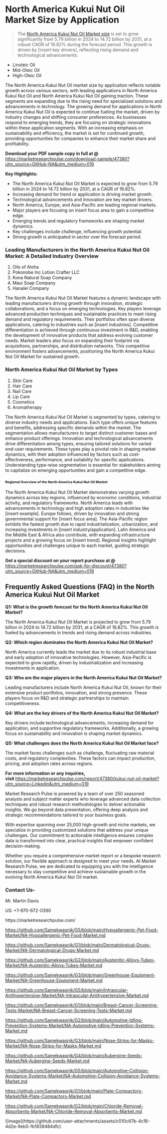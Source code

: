 <h1>North America Kukui Nut Oil Market&nbsp;Size by Application</h1><blockquote><p>The <a href="https://marketresearchpulse.com/download-sample/47380?utm_source=GitHub-NA&amp;utm_medium=019">North America Kukui Nut Oil Market size</a> is set to grow significantly from 5.79 billion in 2024 to 14.72 billion by 2031, at a robust CAGR of 16.82% during the forecast period. This growth is driven by [insert key drivers], reflecting rising demand and technological advancements.</p></blockquote><ul><li>Linoleic Oil<li> Mid-Oleic Oil<li> High-Oleic Oil</li></ul><p>The North America Kukui Nut Oil market size by application reflects notable growth across various sectors, with leading applications in North America Kukui Nut Oil and North America Kukui Nut Oil gaining traction. These segments are expanding due to the rising need for specialized solutions and advancements in technology. The growing demand for applications in North America Kukui Nut Oil is expected to continue fueling the market, driven by industry changes and shifting consumer preferences. As businesses respond to emerging trends, they are focusing on strategic innovations within these application segments. With an increasing emphasis on sustainability and efficiency, the market is set for continued growth, providing opportunities for companies to enhance their market share and profitability.</p><p><strong>Download your PDF sample copy in full at @ </strong><a href="https://marketresearchpulse.com/download-sample/47380?utm_source=GitHub-NA&amp;utm_medium=019">https://marketresearchpulse.com/download-sample/47380?utm_source=GitHub-NA&amp;utm_medium=019</a></p><p><strong>Key Highlights: </strong></p><ul><li>The North America Kukui Nut Oil Market is expected to grow from 5.79 billion in 2024 to 14.72 billion by 2031, at a CAGR of 16.82%.</li><li>Increasing demand for trend or application is driving market growth.</li><li>Technological advancements and innovation are key market drivers.</li><li>North America, Europe, and Asia-Pacific are leading regional markets.</li><li>Major players are focusing on insert focus area to gain a competitive edge.</li><li>Emerging trends and regulatory frameworks are shaping market dynamics.</li><li>Key challenges include challenge, influencing growth potential.</li><li>Strong growth is anticipated in sector over the forecast period.</li></ul><h3>Leading Manufacturers in the North America Kukui Nut Oil Market: A Detailed Industry Overview</h3><ol><li>Oils of Aloha</li><li>Pokonobe Inc Lotion Crafter LLC</li><li>Kona Natural Soap Company</li><li>Maui Soap Company</li><li>Hanalei Company</li></ol><div class="flex max-w-full flex-col flex-grow"><div class="min-h-8 text-message flex w-full flex-col items-end gap-2 whitespace-normal break-words [.text-message+&amp;]:mt-5" dir="auto" data-message-author-role="assistant" data-message-id="fd8432e4-4910-450d-b182-61b7bfb0a01f" data-message-model-slug="gpt-4o"><div class="flex w-full flex-col gap-1 empty:hidden first:pt-[3px]"><div class="markdown prose w-full break-words dark:prose-invert light"><p>The North America Kukui Nut Oil Market features a dynamic landscape with leading manufacturers driving growth through innovation, strategic collaborations, and a focus on emerging technologies. Key players leverage advanced production techniques and sustainable practices to meet rising demand and regulatory requirements. Their portfolios often span diverse applications, catering to industries such as [insert industries]. Competitive differentiation is achieved through continuous investment in R&amp;D, enabling the development of innovative products that address evolving customer needs. Market leaders also focus on expanding their footprint via acquisitions, partnerships, and distribution networks. This competitive environment fosters advancements, positioning the North America Kukui Nut Oil Market for sustained growth.</p></div></div></div></div><h3>North America Kukui Nut Oil Market by Types</h3><ol><li>Skin Care<li> Hair Care<li> Nail Care<li> Lip Care<li> Cosmetics<li> Aromatherapy</li></ol><div class="flex max-w-full flex-col flex-grow"><div class="min-h-8 text-message flex w-full flex-col items-end gap-2 whitespace-normal break-words [.text-message+&amp;]:mt-5" dir="auto" data-message-author-role="assistant" data-message-id="084470be-0bb7-4664-bddf-5156b4f41249" data-message-model-slug="gpt-4o-mini"><div class="flex w-full flex-col gap-1 empty:hidden first:pt-[3px]"><div class="markdown prose w-full break-words dark:prose-invert light"><p>The North America Kukui Nut Oil Market is segmented by types, catering to diverse industry needs and applications. Each type offers unique features and benefits, addressing specific demands within the market. The segmentation allows manufacturers to target distinct customer bases and enhance product offerings. Innovation and technological advancements drive differentiation among types, ensuring tailored solutions for varied end-user requirements. These types play a pivotal role in shaping market dynamics, with their adoption influenced by factors such as cost-effectiveness, performance, and suitability for specific applications. Understanding type-wise segmentation is essential for stakeholders aiming to capitalize on emerging opportunities and gain a competitive edge.</p></div></div></div></div><h3><span style="font-size: 11px;">Regional Overview of the North America Kukui Nut Oil Market</span></h3><div class="flex max-w-full flex-col flex-grow"><div class="min-h-8 text-message flex w-full flex-col items-end gap-2 whitespace-normal break-words [.text-message+&amp;]:mt-5" dir="auto" data-message-author-role="assistant" data-message-id="e9038762-ce64-4e30-91c9-9bd413514231" data-message-model-slug="gpt-4o-mini"><div class="flex w-full flex-col gap-1 empty:hidden first:pt-[3px]"><div class="markdown prose w-full break-words dark:prose-invert light"><p>The North America Kukui Nut Oil Market demonstrates varying growth dynamics across key regions, influenced by economic conditions, industrial activity, and regulatory frameworks. North America leads with advancements in technology and high adoption rates in industries like [insert example]. Europe follows, driven by innovation and strong governmental support for [insert focus area]. The Asia-Pacific region exhibits the fastest growth due to rapid industrialization, urbanization, and increasing investments in [insert industry/application]. Latin America and the Middle East &amp; Africa also contribute, with expanding infrastructure projects and a growing focus on [insert trend]. Regional insights highlight opportunities and challenges unique to each market, guiding strategic decisions.</p></div></div></div></div><p><strong>Get a special discount on your report purchase at @ </strong><a href="https://marketresearchpulse.com/ask-for-discount/47380?utm_source=GitHub-NA&amp;utm_medium=019">https://marketresearchpulse.com/ask-for-discount/47380?utm_source=GitHub-NA&amp;utm_medium=019</a></p><h2>Frequently Asked Questions (FAQ) in the North America Kukui Nut Oil Market</h2><p><strong>Q1: What is the growth forecast for the North America Kukui Nut Oil Market?</strong></p><p>The North America Kukui Nut Oil Market is projected to grow from 5.79 billion in 2024 to 14.72 billion by 2031, at a CAGR of 16.82%. This growth is fueled by advancements in trends and rising demand across industries.</p><p><strong>Q2: Which region dominates the North America Kukui Nut Oil Market?</strong></p><p>North America currently leads the market due to its robust industrial base and early adoption of innovative technologies. However, Asia-Pacific is expected to grow rapidly, driven by industrialization and increasing investments in application.</p><p><strong>Q3: Who are the major players in the North America Kukui Nut Oil Market?</strong></p><p>Leading manufacturers include North America Kukui Nut Oil, known for their extensive product portfolios, innovation, and strong presence. These players focus on R&amp;D and strategic partnerships to maintain competitiveness.</p><p><strong>Q4: What are the key drivers of the North America Kukui Nut Oil Market?</strong></p><p>Key drivers include technological advancements, increasing demand for application, and supportive regulatory frameworks. Additionally, a growing focus on sustainability and innovation is shaping market dynamics.</p><p><strong>Q5: What challenges does the North America Kukui Nut Oil Market face?</strong></p><p>The market faces challenges such as challenge, fluctuating raw material costs, and regulatory complexities. These factors can impact production, pricing, and adoption rates across regions.</p><p><strong>For more information or any inquiries, visit&nbsp;</strong><a href="https://marketresearchpulse.com/report/47380/kukui-nut-oil-market?utm_source=Linkedin&utm_medium=019">https://marketresearchpulse.com/report/47380/kukui-nut-oil-market?utm_source=Linkedin&utm_medium=019</a></p><p>Market Research Pulse is powered by a team of over 250 seasoned analysts and subject matter experts who leverage advanced data collection techniques and robust research methodologies to deliver actionable insights. We go beyond data presentation, offering deep analysis and strategic recommendations tailored to your business goals.</p><p>With expertise spanning over 25,000 high-growth and niche markets, we specialize in providing customized solutions that address your unique challenges. Our commitment to actionable intelligence ensures complex data is transformed into clear, practical insights that empower confident decision-making.</p><p>Whether you require a comprehensive market report or a bespoke research solution, our flexible approach is designed to meet your needs. At Market Research Pulse, we are dedicated to equipping you with the intelligence necessary to stay competitive and achieve sustainable growth in the evolving North America Kukui Nut Oil market.</p><h3><strong>Contact Us-</strong></h3><p>Mr. Martin Davis</p><p>US: +1-970-672-0390</p><p>https://marketresearchpulse.com/</p><p><a href="https://github.com/Samekwasnik/G5/blob/main/Hypoallergenic-Pet-Food-Market/NA-Hypoallergenic-Pet-Food-Market.md">https://github.com/Samekwasnik/G5/blob/main/Hypoallergenic-Pet-Food-Market/NA-Hypoallergenic-Pet-Food-Market.md</a></p><p><a href="https://github.com/Samekwasnik/G1/blob/main/Dermatological-Drugs-Market/NA-Dermatological-Drugs-Market.md">https://github.com/Samekwasnik/G1/blob/main/Dermatological-Drugs-Market/NA-Dermatological-Drugs-Market.md</a></p><p><a href="https://github.com/Samekwasnik/G2/blob/main/Austenitic-Alloys-Tubes-Market/NA-Austenitic-Alloys-Tubes-Market.md">https://github.com/Samekwasnik/G2/blob/main/Austenitic-Alloys-Tubes-Market/NA-Austenitic-Alloys-Tubes-Market.md</a></p><p><a href="https://github.com/Samekwasnik/G3/blob/main/Greenhouse-Equipment-Market/NA-Greenhouse-Equipment-Market.md">https://github.com/Samekwasnik/G3/blob/main/Greenhouse-Equipment-Market/NA-Greenhouse-Equipment-Market.md</a></p><p><a href="https://github.com/Samekwasnik/G5/blob/main/Intraocular-Antihypertensive-Market/NA-Intraocular-Antihypertensive-Market.md">https://github.com/Samekwasnik/G5/blob/main/Intraocular-Antihypertensive-Market/NA-Intraocular-Antihypertensive-Market.md</a></p><p><a href="https://github.com/Samekwasnik/G1/blob/main/Breast-Cancer-Screening-Tests-Market/NA-Breast-Cancer-Screening-Tests-Market.md">https://github.com/Samekwasnik/G1/blob/main/Breast-Cancer-Screening-Tests-Market/NA-Breast-Cancer-Screening-Tests-Market.md</a></p><p><a href="https://github.com/Samekwasnik/G2/blob/main/Automotive-Idling-Prevention-Systems-Market/NA-Automotive-Idling-Prevention-Systems-Market.md">https://github.com/Samekwasnik/G2/blob/main/Automotive-Idling-Prevention-Systems-Market/NA-Automotive-Idling-Prevention-Systems-Market.md</a></p><p><a href="https://github.com/Samekwasnik/G3/blob/main/Nose-Strips-for-Masks-Market/NA-Nose-Strips-for-Masks-Market.md">https://github.com/Samekwasnik/G3/blob/main/Nose-Strips-for-Masks-Market/NA-Nose-Strips-for-Masks-Market.md</a></p><p><a href="https://github.com/Samekwasnik/G4/blob/main/Aubergine-Seeds-Market/NA-Aubergine-Seeds-Market.md">https://github.com/Samekwasnik/G4/blob/main/Aubergine-Seeds-Market/NA-Aubergine-Seeds-Market.md</a></p><p><a href="https://github.com/Samekwasnik/G5/blob/main/Automotive-Collision-Avoidance-Systems-Market/NA-Automotive-Collision-Avoidance-Systems-Market.md">https://github.com/Samekwasnik/G5/blob/main/Automotive-Collision-Avoidance-Systems-Market/NA-Automotive-Collision-Avoidance-Systems-Market.md</a></p><p><a href="https://github.com/Samekwasnik/G1/blob/main/Plate-Compactors-Market/NA-Plate-Compactors-Market.md">https://github.com/Samekwasnik/G1/blob/main/Plate-Compactors-Market/NA-Plate-Compactors-Market.md</a></p><p><a href="https://github.com/Samekwasnik/G2/blob/main/Chloride-Removal-Absorbents-Market/NA-Chloride-Removal-Absorbents-Market.md">https://github.com/Samekwasnik/G2/blob/main/Chloride-Removal-Absorbents-Market/NA-Chloride-Removal-Absorbents-Market.md</a></p>
![image](https://github.com/user-attachments/assets/c010c67b-4c16-4d2e-9eb5-fb1938484dfc)
